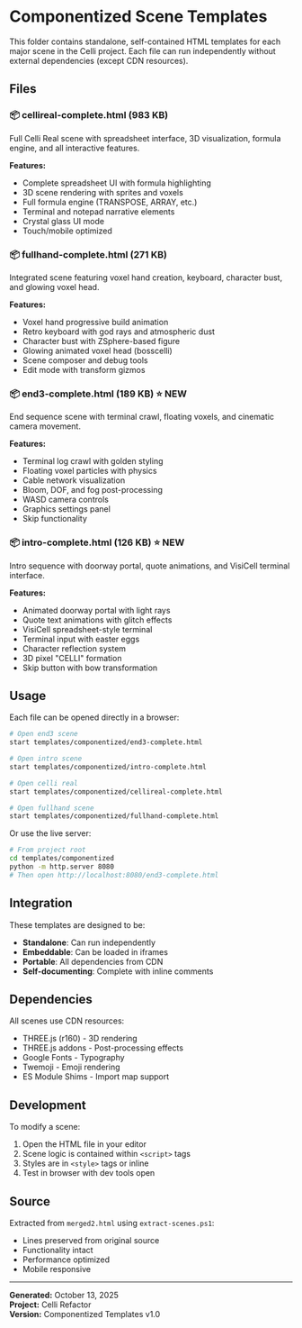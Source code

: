 # Componentized Scene Templates

This folder contains standalone, self-contained HTML templates for each major scene in the Celli project. Each file can run independently without external dependencies (except CDN resources).

## Files

### 📦 cellireal-complete.html (983 KB)
Full Celli Real scene with spreadsheet interface, 3D visualization, formula engine, and all interactive features.

**Features:**
- Complete spreadsheet UI with formula highlighting
- 3D scene rendering with sprites and voxels
- Full formula engine (TRANSPOSE, ARRAY, etc.)
- Terminal and notepad narrative elements
- Crystal glass UI mode
- Touch/mobile optimized

### 📦 fullhand-complete.html (271 KB)
Integrated scene featuring voxel hand creation, keyboard, character bust, and glowing voxel head.

**Features:**
- Voxel hand progressive build animation
- Retro keyboard with god rays and atmospheric dust
- Character bust with ZSphere-based figure
- Glowing animated voxel head (bosscelli)
- Scene composer and debug tools
- Edit mode with transform gizmos

### 📦 end3-complete.html (189 KB) ⭐ NEW
End sequence scene with terminal crawl, floating voxels, and cinematic camera movement.

**Features:**
- Terminal log crawl with golden styling
- Floating voxel particles with physics
- Cable network visualization
- Bloom, DOF, and fog post-processing
- WASD camera controls
- Graphics settings panel
- Skip functionality

### 📦 intro-complete.html (126 KB) ⭐ NEW
Intro sequence with doorway portal, quote animations, and VisiCell terminal interface.

**Features:**
- Animated doorway portal with light rays
- Quote text animations with glitch effects
- VisiCell spreadsheet-style terminal
- Terminal input with easter eggs
- Character reflection system
- 3D pixel "CELLI" formation
- Skip button with bow transformation

## Usage

Each file can be opened directly in a browser:

```bash
# Open end3 scene
start templates/componentized/end3-complete.html

# Open intro scene
start templates/componentized/intro-complete.html

# Open celli real
start templates/componentized/cellireal-complete.html

# Open fullhand scene
start templates/componentized/fullhand-complete.html
```

Or use the live server:

```bash
# From project root
cd templates/componentized
python -m http.server 8080
# Then open http://localhost:8080/end3-complete.html
```

## Integration

These templates are designed to be:
- **Standalone**: Can run independently
- **Embeddable**: Can be loaded in iframes
- **Portable**: All dependencies from CDN
- **Self-documenting**: Complete with inline comments

## Dependencies

All scenes use CDN resources:
- THREE.js (r160) - 3D rendering
- THREE.js addons - Post-processing effects
- Google Fonts - Typography
- Twemoji - Emoji rendering
- ES Module Shims - Import map support

## Development

To modify a scene:
1. Open the HTML file in your editor
2. Scene logic is contained within `<script>` tags
3. Styles are in `<style>` tags or inline
4. Test in browser with dev tools open

## Source

Extracted from `merged2.html` using `extract-scenes.ps1`:
- Lines preserved from original source
- Functionality intact
- Performance optimized
- Mobile responsive

---

**Generated:** October 13, 2025  
**Project:** Celli Refactor  
**Version:** Componentized Templates v1.0

